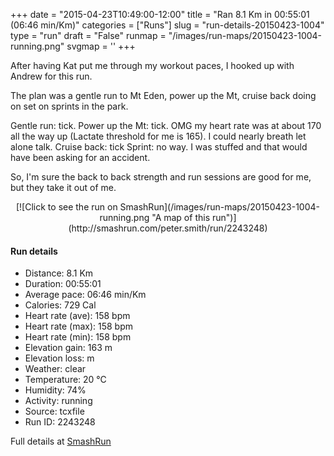 +++
date = "2015-04-23T10:49:00-12:00"
title = "Ran 8.1 Km in 00:55:01 (06:46 min/Km)"
categories = ["Runs"]
slug = "run-details-20150423-1004"
type = "run"
draft = "False"
runmap = "/images/run-maps/20150423-1004-running.png"
svgmap = '<polyline points="62 2, 62 0, 60 1, 53 8, 49 11, 37 23, 49 31, 61 34, 66 45, 62 51, 59 64, 55 68, 54 74, 49 76, 39 79, 39 79, 46 82, 44 90, 46 94, 45 97, 42 99, 39 100, 37 99, 34 94, 38 92, 39 90, 38 86, 39 84, 39 79, 41 79, 53 74, 55 68, 59 64, 65 44, 62 35, 57 32, 50 31, 42 26, 38 24, 38 22, 47 14, 49 9, 60 0">'
+++

After having Kat put me through my workout paces, I hooked up with Andrew for this run. 

The plan was a gentle run to Mt Eden, power up the Mt, cruise back doing on set on sprints in the park. 

Gentle run: tick.
Power up the Mt: tick.  OMG my heart rate was at about 170 all the way up (Lactate threshold for me is 165). I could nearly breath let alone talk. 
Cruise back: tick
Sprint: no way. I was stuffed and that would have been asking for an accident. 

So, I'm sure the back to back strength and run sessions are good for me, but they take it out of me. 



<!--more-->

<center>
[![Click to see the run on SmashRun](/images/run-maps/20150423-1004-running.png "A map of this run")](http://smashrun.com/peter.smith/run/2243248)
</center>

#### Run details

* Distance: 8.1 Km
* Duration: 00:55:01
* Average pace: 06:46 min/Km
* Calories: 729 Cal
* Heart rate (ave): 158 bpm
* Heart rate (max): 158 bpm
* Heart rate (min): 158 bpm
* Elevation gain: 163 m
* Elevation loss:  m
* Weather: clear
* Temperature: 20 &deg;C
* Humidity: 74%
* Activity: running
* Source: tcxfile
* Run ID: 2243248

Full details at [SmashRun](http://smashrun.com/peter.smith/run/2243248)